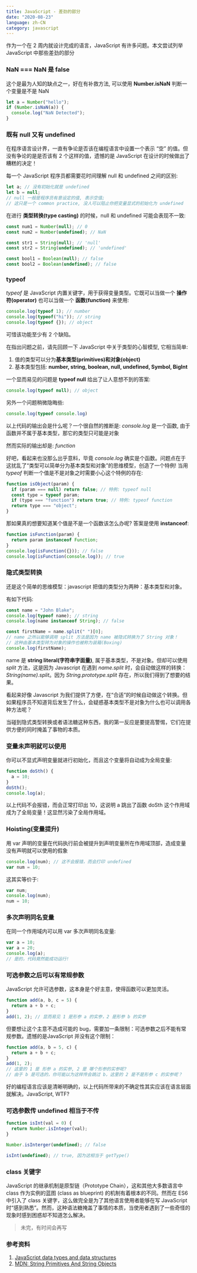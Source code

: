```yaml
---
title: JavaScript - 差劲的部分
date: "2020-08-23"
language: zh-CN
category: javascript
---
```


作为一个在 2 周内就设计完成的语言，JavaScript 有许多问题。本文尝试列举 JavaScript 中那些差劲的部分

### NaN === NaN 是 false

这个是最为人知的缺点之一，好在有补救方法, 可以使用 **Number.isNaN** 判断一个变量是不是 NaN

```javascript
let a = Number("hello");
if (Number.isNaN(a)) {
  console.log("NaN Detected");
}
```

### 既有 null 又有 undefined

在程序语言设计界，一直有争论是否该在编程语言中设置一个表示 “空” 的值。但没有争论的是是否该有 2 个这样的值，遗憾的是 JavaScript 在设计的时候做出了糟糕的决定！

每一个 JavaScript 程序员都需要花时间理解 null 和 undefined 之间的区别:

```javascript
let a; // 没有初始化就是 undefined
let b = null;
// null 一般是程序员有意设定的值, 表示空值; 
// 这只是一个 common practice, 没人可以阻止你把变量显式的初始化为 undefined
```

在进行 **类型转换(type casting)** 的时候，null 和 undefined 可能会表现不一致:

```javascript
const num1 = Number(null); // 0
const num2 = Number(undefined); // NaN

const str1 = String(null); // 'null'
const str2 = String(undefined); // 'undefined'

const bool1 = Boolean(null); // false
const bool2 = Boolean(undefined); // false
```

### typeof

*typeof* 是 JavaScript 内置关键字，用于获得变量类型。它既可以当做一个 **操作符(operator)** 也可以当做一个 **函数(function)** 来使用:

```javascript
console.log(typeof 1); // number
console.log(typeof("hi")); // string
console.log(typeof {}); // object
```

可惜该功能至少有 2 个缺陷。

在指出问题之前，请先回顾一下 JavaScript 中关于类型的心智模型, 它相当简单:

1. 值的类型可以分为**基本类型(primitives)**和**对象(object)**
2. 基本类型包括: **number, string, boolean, null, undefined, Symbol, BigInt**

一个显而易见的问题是 **typeof null** 给出了让人意想不到的答案:

```javascript
console.log(typeof null); // object
```

另外一个问题稍微隐晦些:

```javascript
console.log(typeof console.log)
```

以上代码的输出会是什么呢？一个很自然的推断是: *console.log* 是一个函数, 由于函数并不属于基本类型，那它的类型只可能是对象

然而实际的输出却是: *function*

好吧，看起来也没那么出乎意料，毕竟 *console.log* 确实是个函数。问题点在于这扰乱了“类型可以简单分为基本类型和对象”的思维模型，创造了一个特例! 当用 *typeof* 判断一个值是不是对象之时需要小心这个特例的存在:

```javascript
function isObject(param) {
  if (param === null) return false; // 特例: typeof null
  const type = typeof param;
  if (type === "function") return true; // 特例: typeof function
  return type === "object";
}
```

那如果真的想要知道某个值是不是一个函数该怎么办呢? 答案是使用 **instanceof**:

```javascript
function isFunction(param) {
  return param instanceof Function;
}
console.log(isFunction({})); // false
console.log(isFunction(console.log)); // true
```

### 隐式类型转换

还是这个简单的思维模型：javascript 把值的类型分为两种：基本类型和对象。

有如下代码:

```javascript
const name = "John Blake";
console.log(typeof name); // string
console.log(name instanceof String); // false

const firstName = name.split(" ")[0];
// name 之所以能够调用 split 方法是因为 name 被隐式转换为了 String 对象！
// 这种由基本类型转为对象的操作也被称为装箱(Boxing)
console.log(firstName);
```

name 是 **string literal(字符串字面量)**, 属于基本类型，不是对象。但却可以使用 *split* 方法，这是因为 Javascript 在遇到 *name.split* 时，会自动做这样的转换：*String(name).split*。因为 *String.prototype.split* 存在，所以我们得到了想要的结果。

看起来好像 Javascript 为我们提供了方便，在“合适”的时候自动做这个转换。但如果程序员不知道背后发生了什么，会疑惑基本类型不是对象为什么也可以调用各种方法呢？

当碰到隐式类型转换或者语法糖这种东西，我的第一反应是要提高警惕，它们在提供方便的同时掩盖了事物的本质。

### 变量未声明就可以使用

你可以不显式声明变量就进行初始化，而且这个变量将自动成为全局变量:

```javascript
function doSth() {
  a = 10;
}
doSth();
console.log(a);
```

以上代码不会报错，而会正常打印出 10，这说明 a 跳出了函数 doSth 这个作用域成为了全局变量！这显然污染了全局作用域。

### Hoisting(变量提升)

用 var 声明的变量在代码执行前会被提升到声明变量所在作用域顶部，造成变量没有声明就可以使用的假象

```javascript
console.log(num); // 这不会报错，而会打印 undefined
var num = 10;
```

这其实等价于:

```javascript
var num;
console.log(num);
num = 10;
```

### 多次声明同名变量

在同一个作用域内可以用 var 多次声明同名变量:

```javascript
var a = 10;
var a = 20;
console.log(a);
// 是的，代码竟然能成功运行!
```

### 可选参数之后可以有常规参数

JavaScript 允许可选参数，这本身是个好主意，使得函数可以更加灵活。

```javascript
function add(a, b, c = 5) {
  return a + b + c;
}
add(1, 2); // 显而易见 1 是形参 a 的实参，2 是形参 b 的实参
```

但要想让这个主意不造成可能的 bug，需要加一条限制：可选参数之后不能有常规参数。遗憾的是JavaScript 并没有这个限制：

```javascript
function add(a, b = 5, c) {
  return a + b + c;
}
add(1, 2);
// 这里的 1 是 形参 a 的实参, 2 是 哪个形参的实参呢?
// 由于 b 是可选的，你可能以为这样传会跳过 b，这里的 2 是不是形参 c 的实参呢？
```

好的编程语言应该是清晰明确的，以上代码所带来的不确定性其实应该在语言层面就解决。JavaScript, WTF?

### 可选参数传 undefined 相当于不传

```javascript
function isInt(val = 0) {
  return Number.isInteger(val);
}

Number.isInterger(undefined); // false

isInt(undefined); // true, 因为这相当于 getType()
```

### class 关键字

JavaScript 的继承机制是原型链（Prototype Chain），这和其他大多数语言中 class 作为实例的蓝图 (class as blueprint) 的机制有着根本的不同。然而在 ES6 中引入了 class 关键字，这么做完全是为了其他语言使用者能够在写 JavaScript 时“感到熟悉”。然而，这种语法糖掩盖了事情的本质，当使用者遇到了一些奇怪的现象时感到困惑却不知道怎么解决。

> 未完，有时间会再写

### 参考资料

1. [JavaScript data types and data structures](https://developer.mozilla.org/en-US/docs/Web/JavaScript/Data_structures)
2. [MDN: String Primitives And String Objects](https://developer.mozilla.org/en-US/docs/Web/JavaScript/Reference/Global_Objects/String#String_primitives_and_String_objects)
